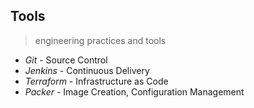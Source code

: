 ## Tools

> engineering practices and tools

 - *Git* - Source Control
 - *Jenkins* - Continuous Delivery
 - *Terraform* - Infrastructure as Code
 - *Packer* - Image Creation, Configuration Management
